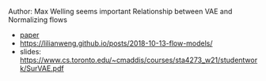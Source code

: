 Author: Max Welling seems important
Relationship between VAE and Normalizing flows 

- [paper](https://arxiv.org/abs/2007.02731)
- https://lilianweng.github.io/posts/2018-10-13-flow-models/
- slides: https://www.cs.toronto.edu/~cmaddis/courses/sta4273_w21/studentwork/SurVAE.pdf